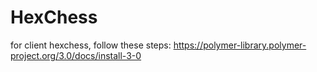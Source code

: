# HexChess

for client hexchess, follow these steps:
https://polymer-library.polymer-project.org/3.0/docs/install-3-0
